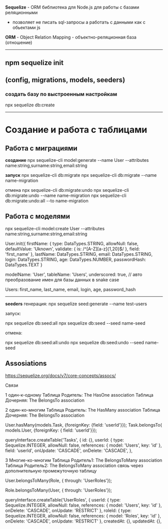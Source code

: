 **Sequelize** - ORM библиотека для Node.js для работы с базами реляционными
- позволяет не писать sql-запросы а работать с данными как с обьектами js

**ORM** - Object Relation Mapping - объектно-реляционная база (отношение)

----
## npm sequelize init

(config, migrations, models, seeders)
-----

### создать базу по выстроенным настройкам

npx sequelize db:create

-----
# Создание и работа с таблицами

## Работа с миграциями

**создание** 
npx sequelize-cli model:generate --name User --attributes name:string,surname:string,email:string

**запуск**
npx sequelize-cli db:migrate
npx sequelize-cli db:migrate --name name-migration

отмена
npx sequelize-cli db:migrate:undo
npx sequelize-cli db:migrate:undo --name name-migration
npx sequelize-cli db:migrate:undo:all --to name-migration

## Работа с моделями

npx sequelize-cli model:create User --attributes name:string,surname:string,email:string

User.init({
    firstName: {
      type: DataTypes.STRING,
      allowNull: false,
      defaultValue: 'Uknown',
      validate: {
        is: /^[A-Z][a-z]{1,20}$/
      },
      field: 'first_name'
    },
    lastName: DataTypes.STRING,
    email: DataTypes.STRING,
    login: DataTypes.STRING,
    age: DataTypes.NUMBER,
    passwordHash: DataTypes.TEXT
  }

  modelName: 'User',
  tableName: 'Users',
  underscored: true, // авто преобразование имен для базы данных в snake case

  Users:
  first_name, last_name, email, login, age, password_hash

  ------

  **seeders**
генерация:
npx sequelize seed:generate --name test-users

запуск:

npx sequelize db:seed:all
npx sequelize db:seed --seed name-seed

отмена:

npx sequelize db:seed:all:undo
npx sequelize db:seed:undo --seed name-seed


## Assosiations
https://sequelize.org/docs/v7/core-concepts/assocs/

Связи 

1 один-к-одному
Таблица Родитель: The HasOne association 
Таблица Дочерняя: The BelongsTo association 

2 один-ко-многим
Таблица Родитель: The HasMany association
Таблица Дочерняя: The BelongsTo association 

User.hasMany(models.Task, {foreignKey: {field: 'userId'}});
Task.belongsTo( models.User, {foreignKey: { field: 'userId'}});

queryInterface.createTable('Tasks', {
      id: {},
      userId: {
        type: Sequelize.INTEGER,
        allowNull: false,
        references: {
          model: 'Users',
          key: 'id'
        },
        field: 'userId',
        onUpdate: 'CASCADE',
        onDelete: 'CASCADE',
      },

3 Многие-ко-многим
Таблица Родитель1: The BelongsToMany association
Таблица Родитель2: The BelongsToMany association
связь через дополнительную промежуточную таблицу

User.belongsToMany(Role, { through: 'UserRoles'});

Role.belongsToMany(User, { through: 'UserRoles'});

queryInterface.createTable('UserRoles', {
      userId: {
        type: Sequelize.INTEGER,
        allowNull: false,
        references: {
          model: 'Users',
          key: 'id'
        },
        onDelete: 'CASCADE',
        onUpdate: 'RESTRICT'
      },
      roleId: {
        type: Sequelize.INTEGER,
        allowNull: false,
        references: {
          model: 'Roles',
          key: 'id'
        },
        onDelete: 'CASCADE',
        onUpdate: 'RESTRICT'
      },
      createdAt: {},
      updatedAt: {},



